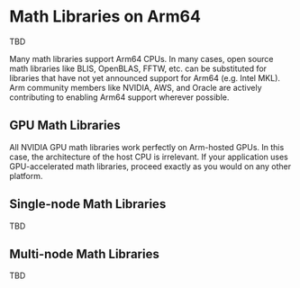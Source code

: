 # Math Libraries on Arm64

TBD

Many math libraries support Arm64 CPUs.  In many cases, open source math libraries like BLIS, OpenBLAS, FFTW, etc. can be substituted for libraries that have not yet announced support for Arm64 (e.g. Intel MKL).  Arm community members like NVIDIA, AWS, and Oracle are actively contributing to enabling Arm64 support wherever possible.

## GPU Math Libraries

All NVIDIA GPU math libraries work perfectly on Arm-hosted GPUs. In this case, the architecture of the host CPU is irrelevant.  If your application uses GPU-accelerated math libraries, proceed exactly as you would on any other platform.

## Single-node Math Libraries

TBD

## Multi-node Math Libraries

TBD

